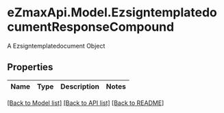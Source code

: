 # eZmaxApi.Model.EzsigntemplatedocumentResponseCompound
A Ezsigntemplatedocument Object

## Properties

Name | Type | Description | Notes
------------ | ------------- | ------------- | -------------

[[Back to Model list]](../README.md#documentation-for-models) [[Back to API list]](../README.md#documentation-for-api-endpoints) [[Back to README]](../README.md)


